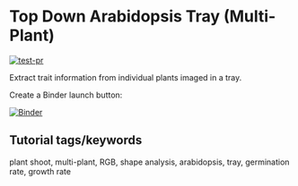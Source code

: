 # Top Down Arabidopsis Tray (Multi-Plant)

[![test-pr](https://github.com/danforthcenter/plantcv-tutorial-arabidopsis-tray/actions/workflows/ci-tests.yml/badge.svg)](https://github.com/danforthcenter/plantcv-tutorial-arabidopsis-tray/actions/workflows/ci-tests.yml)

Extract trait information from individual plants imaged in a tray. 

Create a Binder launch button:


[![Binder](https://mybinder.org/badge_logo.svg)](https://mybinder.org/v2/gh/danforthcenter/plantcv-tutorial-arabidopsis-tray/HEAD?labpath=index.ipynb)

## Tutorial tags/keywords

plant shoot, multi-plant, RGB, shape analysis, arabidopsis, tray, germination rate, growth rate

